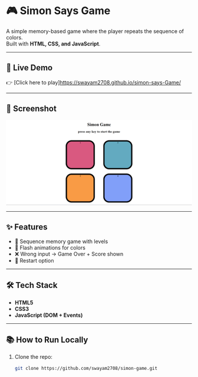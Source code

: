 # 🎮 Simon Says Game

A simple memory-based game where the player repeats the sequence of colors.  
Built with **HTML, CSS, and JavaScript**.

---

## 🚀 Live Demo
👉 [Click here to play]https://swayam2708.github.io/simon-says-Game/

---

## 📸 Screenshot
![Game Screenshot](./assets/preview.png.png)

---

## ✨ Features
- 🔢 Sequence memory game with levels  
- 🎨 Flash animations for colors  
- ❌ Wrong input → Game Over + Score shown  
- 🔄 Restart option  

---

## 🛠️ Tech Stack
- **HTML5**  
- **CSS3**  
- **JavaScript (DOM + Events)**  

---

## 📚 How to Run Locally
1. Clone the repo:  
   ```bash
   git clone https://github.com/swayam2708/simon-game.git
